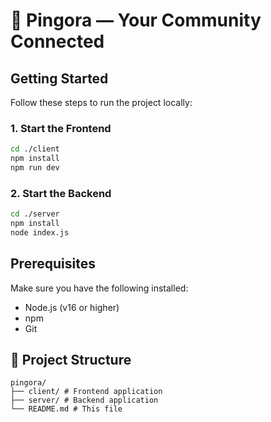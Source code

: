 # 🚀 Pingora — Your Community Connected

## Getting Started

Follow these steps to run the project locally:

### 1. Start the Frontend
```bash
cd ./client
npm install
npm run dev
```


### 2. Start the Backend
```bash
cd ./server
npm install
node index.js
```


## Prerequisites

Make sure you have the following installed:
- Node.js (v16 or higher)
- npm 
- Git


## 📁 Project Structure
```
pingora/
├── client/ # Frontend application
├── server/ # Backend application
└── README.md # This file
```
